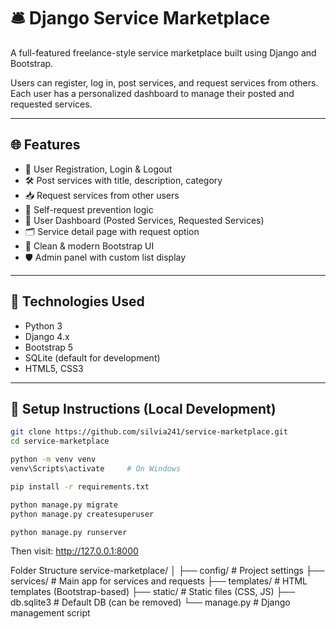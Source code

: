 # 🛎️ Django Service Marketplace

A full-featured freelance-style service marketplace built using Django and Bootstrap.

Users can register, log in, post services, and request services from others. Each user has a personalized dashboard to manage their posted and requested services.

---

## 🌐 Features

- 🔐 User Registration, Login & Logout
- 🛠️ Post services with title, description, category
- 📥 Request services from other users
- 🧍 Self-request prevention logic
- 🧭 User Dashboard (Posted Services, Requested Services)
- 🗂️ Service detail page with request option
- 🧼 Clean & modern Bootstrap UI
- 🛡️ Admin panel with custom list display

---

## 🔧 Technologies Used

- Python 3
- Django 4.x
- Bootstrap 5
- SQLite (default for development)
- HTML5, CSS3

---
## 🚀 Setup Instructions (Local Development)

```bash
git clone https://github.com/silvia241/service-marketplace.git
cd service-marketplace

python -m venv venv
venv\Scripts\activate     # On Windows

pip install -r requirements.txt

python manage.py migrate
python manage.py createsuperuser

python manage.py runserver
```
Then visit: http://127.0.0.1:8000

Folder Structure
service-marketplace/
│
├── config/           # Project settings
├── services/         # Main app for services and requests
├── templates/        # HTML templates (Bootstrap-based)
├── static/           # Static files (CSS, JS)
├── db.sqlite3        # Default DB (can be removed)
└── manage.py         # Django management script

